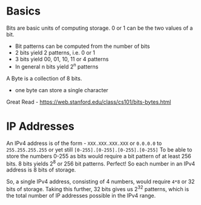 Basics
======
Bits are basic units of computing storage. 0 or 1 can be the two values of a bit.
 * Bit patterns can be computed from the number of bits
 * 2 bits yield 2 patterns, i.e. 0 or 1
 * 3 bits yield 00, 01, 10, 11 or 4 patterns
 * In general n bits yield 2<sup>n</sup> patterns
 
A Byte is a collection of 8 bits.
 * one byte can store a single character

Great Read - https://web.stanford.edu/class/cs101/bits-bytes.html

IP Addresses
============
An IPv4 address is of the form - `XXX.XXX.XXX.XXX`
or `0.0.0.0` to `255.255.255.255` or yet still `[0-255].[0-255].[0-255].[0-255]`
To be able to store the numbers 0-255 as bits would require a bit pattern of at least 256 bits. 
8 bits yields 2<sup>8</sup> or 256 bit patterns. Perfect! So each number in an IPv4 address is 8 bits of storage.

So, a single IPv4 address, consisting of 4 numbers, would require `4*8` or 32 bits of storage.
Taking this further, 32 bits gives us 2<sup>32</sup> patterns, which is the total number of IP addresses possible in the IPv4 range.
